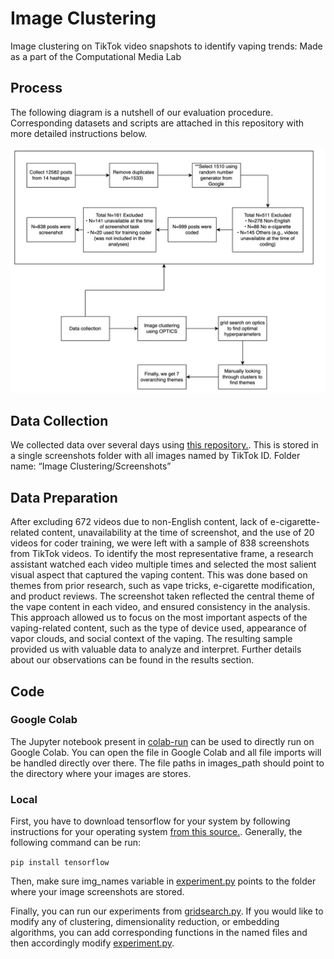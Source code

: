 # Image Clustering
Image clustering on TikTok video snapshots to identify vaping trends: Made as a part of the Computational Media Lab

## Process
The following diagram is a nutshell of our evaluation procedure. Corresponding datasets and scripts are attached in this repository with more detailed instructions below.

![Process Diagram](figures/process_diagram.png)


## Data Collection

We collected data over several days using [this repository.](https://github.com/drawrowfly/tiktok-scraper). This is stored in a single screenshots folder with all images named by TikTok ID. 
Folder name: “Image Clustering/Screenshots”


## Data Preparation

After excluding 672 videos due to non-English content, lack of e-cigarette-related content, unavailability at the time of screenshot, and the use of 20 videos for coder training, we were left with a sample of 838 screenshots from TikTok videos. To identify the most representative frame, a research assistant watched each video multiple times and selected the most salient visual aspect that captured the vaping content. This was done based on themes from prior research, such as vape tricks, e-cigarette modification, and product reviews. The screenshot taken reflected the central theme of the vape content in each video, and ensured consistency in the analysis. This approach allowed us to focus on the most important aspects of the vaping-related content, such as the type of device used, appearance of vapor clouds, and social context of the vaping. The resulting sample provided us with valuable data to analyze and interpret. Further details about our observations can be found in the results section.


## Code

### Google Colab

The Jupyter notebook present in [colab-run](colab-run) can be used to directly run on Google Colab. You can open the file in Google Colab and all file imports will be handled directly over there. The file paths in images_path should point to the directory where your images are stores.

### Local

First, you have to download tensorflow for your system by following instructions for your operating system [from this source.](https://www.tensorflow.org/install). Generally, the following command can be run:

``` pip install tensorflow ```

Then, make sure img_names variable in [experiment.py](experiment.py) points to the folder where your image screenshots are stored.

Finally, you can run our experiments from [gridsearch.py](gridsearch.py). If you would like to modify any of clustering, dimensionality reduction, or embedding algorithms, you can add corresponding functions in the named files and then accordingly modify [experiment.py](experiment.py). 


